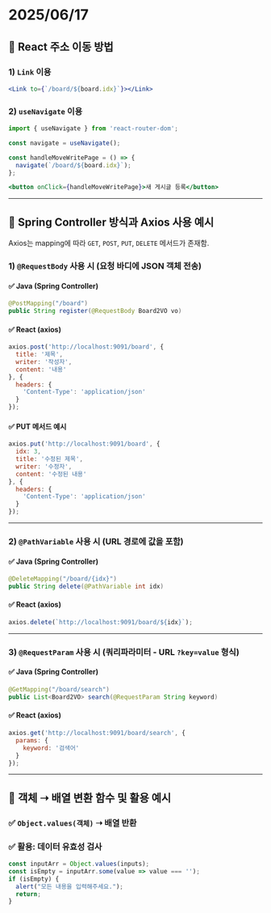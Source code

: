 # 2025/06/17

## 📍 React 주소 이동 방법

### 1) `Link` 이용
```jsx
<Link to={`/board/${board.idx}`}></Link>
```

### 2) `useNavigate` 이용
```jsx
import { useNavigate } from 'react-router-dom';

const navigate = useNavigate();

const handleMoveWritePage = () => {
  navigate(`/board/${board.idx}`);
};

<button onClick={handleMoveWritePage}>새 게시글 등록</button>
```

---

## 📍 Spring Controller 방식과 Axios 사용 예시

Axios는 mapping에 따라 `GET`, `POST`, `PUT`, `DELETE` 메서드가 존재함.

### 1) `@RequestBody` 사용 시 (요청 바디에 JSON 객체 전송)

#### ✅ Java (Spring Controller)
```java
@PostMapping("/board")
public String register(@RequestBody Board2VO vo)
```

#### ✅ React (axios)
```js
axios.post('http://localhost:9091/board', {
  title: '제목',
  writer: '작성자',
  content: '내용'
}, {
  headers: {
    'Content-Type': 'application/json'
  }
});
```

#### ✅ PUT 메서드 예시
```js
axios.put('http://localhost:9091/board', {
  idx: 3,
  title: '수정된 제목',
  writer: '수정자',
  content: '수정된 내용'
}, {
  headers: {
    'Content-Type': 'application/json'
  }
});
```

---

### 2) `@PathVariable` 사용 시 (URL 경로에 값을 포함)

#### ✅ Java (Spring Controller)
```java
@DeleteMapping("/board/{idx}")
public String delete(@PathVariable int idx)
```

#### ✅ React (axios)
```js
axios.delete(`http://localhost:9091/board/${idx}`);
```

---

### 3) `@RequestParam` 사용 시 (쿼리파라미터 - URL `?key=value` 형식)

#### ✅ Java (Spring Controller)
```java
@GetMapping("/board/search")
public List<Board2VO> search(@RequestParam String keyword)
```

#### ✅ React (axios)
```js
axios.get('http://localhost:9091/board/search', {
  params: {
    keyword: '검색어'
  }
});
```

---

## 📍 객체 ➝ 배열 변환 함수 및 활용 예시

### ✅ `Object.values(객체)` ➝ 배열 반환

### ✅ 활용: 데이터 유효성 검사
```js
const inputArr = Object.values(inputs);
const isEmpty = inputArr.some(value => value === '');
if (isEmpty) {
  alert("모든 내용을 입력해주세요.");
  return;
}
```
